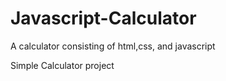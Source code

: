 # Javascript-Calculator
A calculator consisting of html,css, and javascript


Simple Calculator project



















